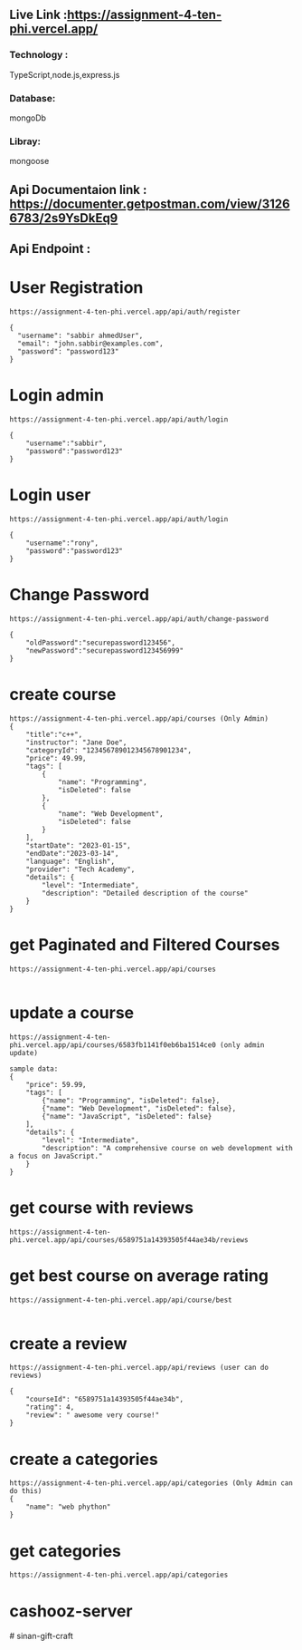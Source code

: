 ## Live Link :https://assignment-4-ten-phi.vercel.app/

### Technology :

TypeScript,node.js,express.js

### Database:

mongoDb

### Libray:

mongoose

## Api Documentaion link : https://documenter.getpostman.com/view/31266783/2s9YsDkEq9

## Api Endpoint :

# User Registration

```
https://assignment-4-ten-phi.vercel.app/api/auth/register

{
  "username": "sabbir ahmedUser",
  "email": "john.sabbir@examples.com",
  "password": "password123"
}

```

# Login admin

```
https://assignment-4-ten-phi.vercel.app/api/auth/login

{
    "username":"sabbir",
    "password":"password123"
}

```

# Login user

```
https://assignment-4-ten-phi.vercel.app/api/auth/login

{
    "username":"rony",
    "password":"password123"
}

```

# Change Password

```
https://assignment-4-ten-phi.vercel.app/api/auth/change-password

{
    "oldPassword":"securepassword123456",
    "newPassword":"securepassword123456999"
}

```

# create course

```
https://assignment-4-ten-phi.vercel.app/api/courses (Only Admin)
{
    "title":"c++",
    "instructor": "Jane Doe",
    "categoryId": "123456789012345678901234",
    "price": 49.99,
    "tags": [
        {
            "name": "Programming",
            "isDeleted": false
        },
        {
            "name": "Web Development",
            "isDeleted": false
        }
    ],
    "startDate": "2023-01-15",
    "endDate":"2023-03-14",
    "language": "English",
    "provider": "Tech Academy",
    "details": {
        "level": "Intermediate",
        "description": "Detailed description of the course"
    }
}
```

# get Paginated and Filtered Courses

```
https://assignment-4-ten-phi.vercel.app/api/courses


```

# update a course

```
https://assignment-4-ten-phi.vercel.app/api/courses/6583fb1141f0eb6ba1514ce0 (only admin update)

sample data:
{
    "price": 59.99,
    "tags": [
        {"name": "Programming", "isDeleted": false},
        {"name": "Web Development", "isDeleted": false},
        {"name": "JavaScript", "isDeleted": false}
    ],
    "details": {
        "level": "Intermediate",
        "description": "A comprehensive course on web development with a focus on JavaScript."
    }
}

```

# get course with reviews

```
https://assignment-4-ten-phi.vercel.app/api/courses/6589751a14393505f44ae34b/reviews

```

# get best course on average rating

```
https://assignment-4-ten-phi.vercel.app/api/course/best


```

# create a review

```
https://assignment-4-ten-phi.vercel.app/api/reviews (user can do reviews)

{
    "courseId": "6589751a14393505f44ae34b",
    "rating": 4,
    "review": " awesome very course!"
}

```

# create a categories

```
https://assignment-4-ten-phi.vercel.app/api/categories (Only Admin can do this)
{
    "name": "web phython"
}

```

# get categories

```
https://assignment-4-ten-phi.vercel.app/api/categories

```
# cashooz-server
#   s i n a n - g i f t - c r a f t  
 